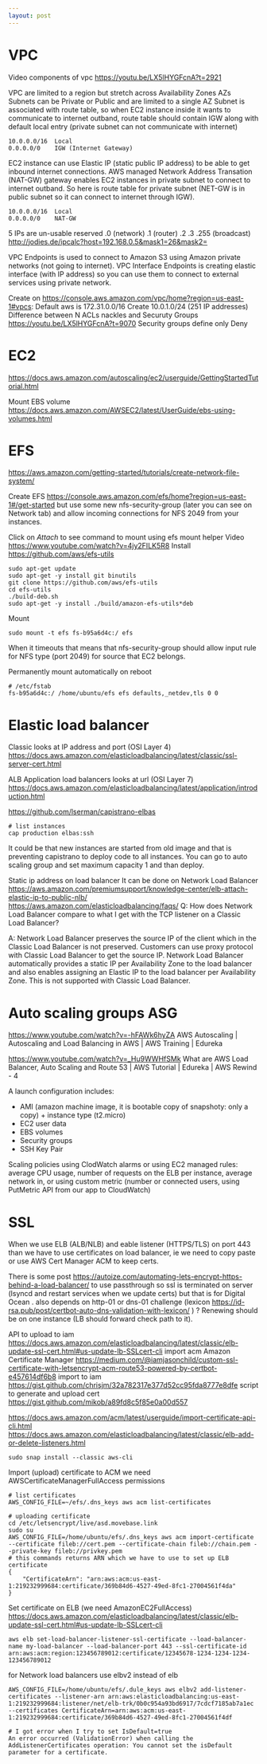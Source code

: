 ```yaml
---
layout: post
---
```


# VPC

Video
components of vpc https://youtu.be/LX5lHYGFcnA?t=2921

VPC are limited to a region but stretch across Availability Zones AZs
Subnets can be Private or Public and are limited to a single AZ
Subnet is associated with route table, so when EC2 instance inside it wants to
communicate to internet outband, route table should contain IGW along with
default local entry (private subnet can not communicate with internet)
```
10.0.0.0/16  Local
0.0.0.0/0    IGW (Internet Gateway)
```
EC2 instance can use Elastic IP (static public IP address) to be able to get
inbound internet connections.
AWS managed Network Address Transation (NAT-GW) gateway enables EC2 instances in
private subnet to connect to internet outband. So here is route table for
private subnet (NET-GW is in public subnet so it can connect to internet through
IGW).
```
10.0.0.0/16  Local
0.0.0.0/0    NAT-GW
```

5 IPs are un-usable reserved .0 (network) .1 (router) .2 .3 .255 (broadcast) http://jodies.de/ipcalc?host=192.168.0.5&mask1=26&mask2=

VPC Endpoints is used to connect to Amazon S3 using Amazon private networks (not
going to internet).
VPC Interface Endpoints is creating elastic interface (with IP address) so you
can use them to connect to external services using private network.

Create on https://console.aws.amazon.com/vpc/home?region=us-east-1#vpcs:
Default aws is 172.31.0.0/16
Create 10.0.1.0/24 (251 IP addresses)
Difference between N ACLs nackles and Securuty Groups
https://youtu.be/LX5lHYGFcnA?t=9070
Security groups define only Deny

# EC2

https://docs.aws.amazon.com/autoscaling/ec2/userguide/GettingStartedTutorial.html

Mount EBS volume
https://docs.aws.amazon.com/AWSEC2/latest/UserGuide/ebs-using-volumes.html

# EFS

https://aws.amazon.com/getting-started/tutorials/create-network-file-system/

Create EFS https://console.aws.amazon.com/efs/home?region=us-east-1#/get-started
but use some new nfs-security-group (later you can see on Network tab) and allow
incoming connections for NFS 2049 from your instances.

Click on *Attach* to see command to mount using efs mount helper
Video https://www.youtube.com/watch?v=4jy2FILK5R8
Install https://github.com/aws/efs-utils
```
sudo apt-get update
sudo apt-get -y install git binutils
git clone https://github.com/aws/efs-utils
cd efs-utils
./build-deb.sh
sudo apt-get -y install ./build/amazon-efs-utils*deb
```
Mount
```
sudo mount -t efs fs-b95a6d4c:/ efs
```
When it timeouts that means that nfs-security-group should allow input rule for
NFS type (port 2049) for source that EC2 belongs.

Permanently mount automatically on reboot
```
# /etc/fstab
fs-b95a6d4c:/ /home/ubuntu/efs efs defaults,_netdev,tls 0 0
```

# Elastic load balancer

Classic looks at IP address and port (OSI Layer 4)
https://docs.aws.amazon.com/elasticloadbalancing/latest/classic/ssl-server-cert.html

ALB Application load balancers looks at url (OSI Layer 7)
https://docs.aws.amazon.com/elasticloadbalancing/latest/application/introduction.html


https://github.com/lserman/capistrano-elbas
```
# list instances
cap production elbas:ssh
```
It could be that new instances are started from old image and that is preventing
capistrano to deploy code to all instances. You can go to auto scaling group and
set maximum capacity 1 and than deploy.

Static ip address on load balancer
It can be done on Network Load Balancer
https://aws.amazon.com/premiumsupport/knowledge-center/elb-attach-elastic-ip-to-public-nlb/
https://aws.amazon.com/elasticloadbalancing/faqs/
Q: How does Network Load Balancer compare to what I get with the TCP listener on a Classic Load Balancer?

A: Network Load Balancer preserves the source IP of the client which in the Classic Load Balancer is not preserved. Customers can use proxy protocol with Classic Load Balancer to get the source IP. Network Load Balancer automatically provides a static IP per Availability Zone to the load balancer and also enables assigning an Elastic IP to the load balancer per Availability Zone. This is not supported with Classic Load Balancer.


# Auto scaling groups ASG

https://www.youtube.com/watch?v=-hFAWk6hyZA AWS Autoscaling | Autoscaling and Load Balancing in AWS | AWS Training | Edureka

https://www.youtube.com/watch?v=_Hu9WWHfSMk 
What are AWS Load Balancer, Auto Scaling and Route 53 | AWS Tutorial | Edureka | AWS Rewind - 4

A launch configuration includes:
* AMI (amazon machine image, it is bootable copy of snapshoty: only a copy) +
  instance type (t2.micro)
* EC2 user data
* EBS volumes
* Security groups
* SSH Key Pair

Scaling policies using ClodWatch alarms or using EC2 managed rules: average CPU
usage, number of requests on the ELB per instance, average network in, or using
custom metric (number or connected users, using PutMetric API from our app to
CloudWatch)

# SSL

When we use ELB (ALB/NLB) and eable listener (HTTPS/TLS) on port 443 than we
have to use certificates on load balancer, ie we need to copy paste or use AWS
Cert Manager ACM to keep certs.

There is some post
https://autoize.com/automating-lets-encrypt-https-behind-a-load-balancer/ to use
passthrough so ssl is terminated on server (lsyncd and restart services when we
update certs) but that is for Digital Ocean .  also depends on http-01 or dns-01
challenge (lexicon
https://id-rsa.pub/post/certbot-auto-dns-validation-with-lexicon/ ) ?  Renewing
should be on one instance (LB should forward check path to it).

API to upload to iam https://docs.aws.amazon.com/elasticloadbalancing/latest/classic/elb-update-ssl-cert.html#us-update-lb-SSLcert-cli
import acm Amazon Certificate Manager https://medium.com/@iamjasonchild/custom-ssl-certificate-with-letsencrypt-acm-route53-powered-by-certbot-e457614df6b8
import to iam https://gist.github.com/chrisjm/32a782317e377d52cc95fda8777e8dfe
script to generate and upload cert https://gist.github.com/mikob/a89fd8c5f85e0a00d557

https://docs.aws.amazon.com/acm/latest/userguide/import-certificate-api-cli.html
https://docs.aws.amazon.com/elasticloadbalancing/latest/classic/elb-add-or-delete-listeners.html
```
sudo snap install --classic aws-cli
```

Import (upload) certificate to ACM we need  AWSCertificateManagerFullAccess
permissions

```
# list certificates
AWS_CONFIG_FILE=~/efs/.dns_keys aws acm list-certificates

# uploading certificate
cd /etc/letsencrypt/live/asd.movebase.link
sudo su
AWS_CONFIG_FILE=/home/ubuntu/efs/.dns_keys aws acm import-certificate --certificate fileb://cert.pem --certificate-chain fileb://chain.pem --private-key fileb://privkey.pem
# this commands returns ARN which we have to use to set up ELB certificate
{
    "CertificateArn": "arn:aws:acm:us-east-1:219232999684:certificate/369b84d6-4527-49ed-8fc1-27004561f4da"
}
```

Set certificate on ELB (we need AmazonEC2FullAccess)
https://docs.aws.amazon.com/elasticloadbalancing/latest/classic/elb-update-ssl-cert.html#us-update-lb-SSLcert-cli
```
aws elb set-load-balancer-listener-ssl-certificate --load-balancer-name my-load-balancer --load-balancer-port 443 --ssl-certificate-id arn:aws:acm:region:123456789012:certificate/12345678-1234-1234-1234-123456789012
```
for Network load balancers use elbv2 instead of elb
```
AWS_CONFIG_FILE=/home/ubuntu/efs/.dule_keys aws elbv2 add-listener-certificates --listener-arn arn:aws:elasticloadbalancing:us-east-1:219232999684:listener/net/elb-trk/0b0c954a93bd6917/7cdcf7185ab7a1ec --certificates CertificateArn=arn:aws:acm:us-east-1:219232999684:certificate/369b84d6-4527-49ed-8fc1-27004561f4df

# I got error when I try to set IsDefault=true
An error occurred (ValidationError) when calling the AddListenerCertificates operation: You cannot set the isDefault parameter for a certificate.
```

